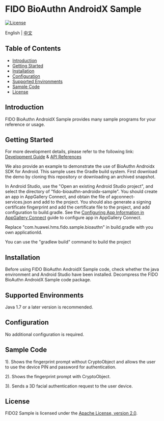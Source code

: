# FIDO BioAuthn AndroidX Sample
[![License](https://img.shields.io/badge/Docs-hmsguides-brightgreen)](https://developer.huawei.com/consumer/en/doc/development/HMS-Guides/FIDO2_Overview)

English | [中文](https://github.com/HMS-Core/hms-FIDO-demo-java/blob/master/fido-bioauthn-androidx-sample/README_ZH.md)

## Table of Contents

 * [Introduction](#introduction)
 * [Getting Started](#getting-started)
 * [Installation](#installation)
 * [Configuration ](#configuration )
 * [Supported Environments](#supported-environments)
 * [Sample Code](#sample-code)
 * [License](#license)


## Introduction
FIDO BioAuthn AndroidX Sample provides many sample programs for your reference or usage.

## Getting Started
For more development details, please refer to the following link:
[Development Guide](https://developer.huawei.com/consumer/en/doc/development/HMS-Guides/FIDO2_Overview) & [API References](https://developer.huawei.com/consumer/en/doc/development/HMS-References/hmssupportapifidobioauthnAPI)

We also provide an example to demonstrate the use of BioAuthn Androidx SDK for Android.
This sample uses the Gradle build system.
First download the demo by cloning this repository or downloading an archived snapshot.

In Android Studio, use the "Open an existing Android Studio project", and select the directory of "fido-bioauthn-androidx-sample".
You should create an app in AppGallery Connect, and obtain the file of agconnect-services.json and add to the project. You should also generate a signing certificate fingerprint and add the certificate file to the project, and add configuration to build.gradle. See the [Configuring App Information in AppGallery Connect](https://developer.huawei.com/consumer/en/doc/development/HMS-Guides/hms-map-configuringinagc) guide to configure app in AppGallery Connect.

Replace "com.huawei.hms.fido.sample.bioauthn" in build.gradle with you own applicationId.

You can use the "gradlew build" command to build the project

## Installation
Before using FIDO BioAuthn AndroidX Sample code, check whether the java environment and Android Studio have been installed.
Decompress the FIDO BioAuthn AndroidX Sample code package.

## Supported Environments
Java 1.7 or a later version is recommended.

## Configuration
No additional configuration is required. 

## Sample Code

1). Shows the fingerprint prompt without CryptoObject and allows the user to use the device PIN and password for authentication.

2). Shows the fingerprint prompt with CryptoObject.

3). Sends a 3D facial authentication request to the user device.


##  License
FIDO2 Sample is licensed under the [Apache License, version 2.0](http://www.apache.org/licenses/LICENSE-2.0).
